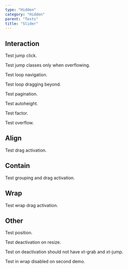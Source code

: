 ```yaml
---
type: "Hidden"
category: "Hidden"
parent: "Tests"
title: "Slider"
---
```


<demo>
  <div class="gatsby_demo_item xt-toggle" data-iframe="demos/themes/hero/slider-hero-v1">
  </div>
</demo>

## Interaction

Test jump click.

Test jump classes only when overflowing.

<demo>	
  <demoinline src="demos/components/slider/jump">	
  </demoinline>	
</demo>

Test loop navigation.

Test loop dragging beyond.

<demo>	
  <demoinline src="demos/components/slider/navigation">	
  </demoinline>	
</demo>

Test pagination.

<demo>	
  <demoinline src="demos/components/slider/pagination">	
  </demoinline>	
</demo>	

Test autoheight.

<demo>	
  <demoinline src="demos/components/slider/autoheight">	
  </demoinline>	
</demo>

Test factor.

Test overflow.

<demo>	
  <demoinline src="demos/components/slider/drag">	
  </demoinline>	
</demo>	

## Align

Test drag activation.

<demo>
  <demoinline src="demos/components/slider/align-center">
  </demoinline>
  <demoinline src="demos/components/slider/align-left">
  </demoinline>
  <demoinline src="demos/components/slider/align-right">
  </demoinline>
</demo>

## Contain

Test grouping and drag activation.

<demo>
  <demoinline src="demos/components/slider/contain-center">
  </demoinline>
  <demoinline src="demos/components/slider/contain-left">
  </demoinline>
  <demoinline src="demos/components/slider/contain-right">
  </demoinline>
</demo>

## Wrap

Test wrap drag activation.

<demo>
  <demoinline src="demos/components/slider/wrap-center">
  </demoinline>
  <demoinline src="demos/components/slider/wrap-left">
  </demoinline>
  <demoinline src="demos/components/slider/wrap-right">
  </demoinline>
</demo>

## Other

Test position.

Test deactivation on resize.

Test on deactivation should not have xt-grab and xt-jump.

Test in wrap disabled on second demo.

<demo>
  <demoinline src="demos/components/slider/nooverflow">
  </demoinline>
  <demoinline src="demos/components/slider/nooverflow-false">
  </demoinline>
</demo>
